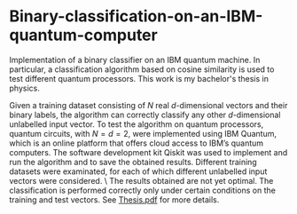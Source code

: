 # Binary-classification-on-an-IBM-quantum-computer

Implementation of a binary classifier on an IBM quantum machine. In particular, a classification algorithm based on cosine similarity is used to test different quantum processors. This work is my bachelor's thesis in physics.

Given a training dataset consisting of $N$ real $d$-dimensional vectors and their binary labels, the algorithm can correctly classify any other $d$-dimensional unlabelled input vector. To test the algorithm on quantum processors, quantum circuits, with $N = d = 2$, were implemented using IBM Quantum,
which is an online platform that offers cloud access to IBM’s quantum computers. 
The software development kit Qiskit was used to implement and run the algorithm and to save the obtained results. Different training datasets were examinated, for each of which different unlabelled input vectors were considered. \\
The results obtained are not yet optimal. The classification is performed correctly only under certain conditions on the training and test vectors. See [Thesis.pdf](Thesis.pdf) for more details. 
